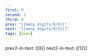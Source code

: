```yaml
---
first: 9
second: 1
third: 0
prev: "[[many_digits/9/9]]"
next: "[[many_digits/9/11]]"
tags: [even]
---
```

prev2-in-text: [[8]]
next2-in-text: [[12]]
